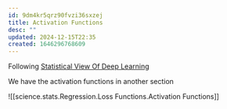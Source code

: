 ```yaml
---
id: 9dm4kr5qrz90fvzi36sxzej
title: Activation Functions
desc: ""
updated: 2024-12-15T22:35
created: 1646296768609
---
```


Following [Statistical View Of Deep Learning](http://www.cs.columbia.edu/~blei/seminar/2020-representation/readings/Mohamed2015a.pdf)

We have the activation functions in another section

![[science.stats.Regression.Loss Functions.Activation Functions]]